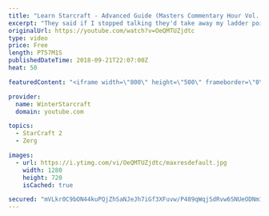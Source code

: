 ```yaml
---
title: "Learn Starcraft - Advanced Guide (Masters Commentary Hour Vol. 1)"
excerpt: "They said if I stopped talking they'd take away my ladder points. Next one I upload will have more terran/toss blame RNGesus."
originalUrl: https://youtube.com/watch?v=OeQMTUZjdtc
type: video
price: Free
length: PT57M1S
publishedDateTime: 2018-09-21T22:07:00Z
heat: 50

featuredContent: "<iframe width=\"800\" height=\"500\" frameborder=\"0\" src=\"https://www.youtube.com/embed/OeQMTUZjdtc\" allow=\"accelerometer; autoplay; encrypted-media; gyroscope; picture-in-picture\" allowfullscreen></iframe>"

provider:
  name: WinterStarcraft
  domain: youtube.com

topics:
  - StarCraft 2
  - Zerg

images:
  - url: https://i.ytimg.com/vi/OeQMTUZjdtc/maxresdefault.jpg
    width: 1280
    height: 720
    isCached: true

secured: "mVLkr0C9bON44kuPQjZhSaNJeJh7iGf3XFuvw/P489qWqjSdRvw6SNUeODNm1VFVAP6CxzfO2LG3vlrWHqNUwJ3MmvqyvRFRgXM0eBfPnDtGldmEdXcIWa5n0ceohl+hzc8QdXN6iD5lyXym3ZD/u8TjgCGWJpNkelZccDectwoSJc/5wIhsaBTWEPUfXv2NOqmdcEUYrauCGqMzf/TMbQFLBe1iG7SxzhVc5JZWsQkRDIgB62XM4dVDDSbVZUMUI4EIOgBMyVN0WtIymOxyd1/4CKYxikP8Jdpgh/dyCwAWLkicXsT6xv6uSb5d3v/y4F4Fxcr4lJK7GIscCbSNKdJCYLpteXRn2QpWukkNxiv7kB/IQZNdWb+EYQUEpyZOHxIy3zkgEIAZdY39d8aHZ+6RCmofK4tbCR4reWdf1xE=;BtYIcLAvN+Z7sfjriBf/Mg=="
---
```


